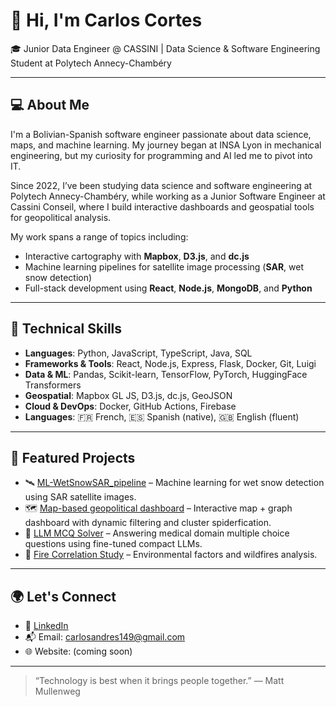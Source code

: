 # 👋 Hi, I'm Carlos Cortes

🎓 Junior Data Engineer @ CASSINI | Data Science & Software Engineering Student at Polytech Annecy-Chambéry

---

## 💻 About Me

I'm a Bolivian-Spanish software engineer passionate about data science, maps, and machine learning. My journey began at INSA Lyon in mechanical engineering, but my curiosity for programming and AI led me to pivot into IT.

Since 2022, I’ve been studying data science and software engineering at Polytech Annecy-Chambéry, while working as a Junior Software Engineer at Cassini Conseil, where I build interactive dashboards and geospatial tools for geopolitical analysis.

My work spans a range of topics including:
- Interactive cartography with **Mapbox**, **D3.js**, and **dc.js**
- Machine learning pipelines for satellite image processing (**SAR**, wet snow detection)
- Full-stack development using **React**, **Node.js**, **MongoDB**, and **Python**

---

## 🔧 Technical Skills

- **Languages**: Python, JavaScript, TypeScript, Java, SQL
- **Frameworks & Tools**: React, Node.js, Express, Flask, Docker, Git, Luigi
- **Data & ML**: Pandas, Scikit-learn, TensorFlow, PyTorch, HuggingFace Transformers
- **Geospatial**: Mapbox GL JS, D3.js, dc.js, GeoJSON
- **Cloud & DevOps**: Docker, GitHub Actions, Firebase
- **Languages**: 🇫🇷 French, 🇪🇸 Spanish (native), 🇬🇧 English (fluent)

---

## 📌 Featured Projects

- 🛰️ [ML-WetSnowSAR_pipeline](https://github.com/cortesmc/ML-WetSnowSAR_pipeline) – Machine learning for wet snow detection using SAR satellite images.
- 🗺️ [Map-based geopolitical dashboard](https://github.com/cortesmc?tab=repositories&q=map&type=all&language=&sort=) – Interactive map + graph dashboard with dynamic filtering and cluster spiderfication.
- 🤖 [LLM MCQ Solver](https://github.com/cortesmc/LLM-MCQ-MedicalQA) – Answering medical domain multiple choice questions using fine-tuned compact LLMs.
- 🔬 [Fire Correlation Study](https://github.com/cortesmc/DATA731_correlation_fire_study) – Environmental factors and wildfires analysis.

---

## 🌍 Let's Connect

- 💼 [LinkedIn](https://www.linkedin.com/in/carlosandrescor/)
- 📬 Email: carlosandres149@gmail.com
- 🌐 Website: (coming soon)

---

> “Technology is best when it brings people together.” — Matt Mullenweg

